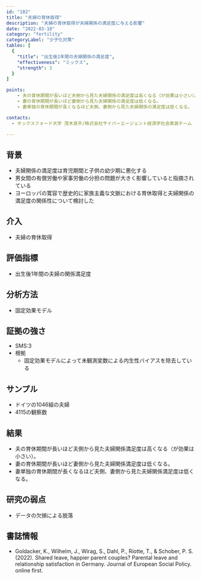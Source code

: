 ```yaml
---
id: "102"
title: "夫婦の育休取得"
description: "夫婦の育休取得が夫婦関係の満足度に与える影響"
date: "2022-03-10"
category: "fertility"
categoryLabel: "少子化対策"
tables: [
  {
    "title": "出生後1年間の夫婦関係の満足度",
    "effectiveness": "ミックス",
    "strength": 3
  }
]

points:
    - 夫の育休期間が長いほど夫側から見た夫婦関係の満足度は高くなる（が効果は小さい）。
    - 妻の育休期間が長いほど妻側から見た夫婦関係の満足度は低くなる。
    - 妻単独の育休期間が長くなるほど夫側、妻側から見た夫婦関係の満足度は低くなる。

contacts:
  - オックスフォード大学 茂木良平/株式会社サイバーエージェント経済学社会実装チーム
  
---
```


## 背景
- 夫婦関係の満足度は育児期間と子供の幼少期に悪化する
- 男女間の有償労働や家事労働の分担の問題が大きく影響していると指摘されている
- ヨーロッパの寛容で歴史的に家族主義な文脈における育休取得と夫婦関係の満足度の関係性について検討した

## 介入
- 夫婦の育休取得

## 評価指標
- 出生後1年間の夫婦の関係満足度

## 分析方法
- 固定効果モデル

## 証拠の強さ
- SMS:3
- 根拠 
    - 固定効果モデルによって未観測変数による内生性バイアスを除去している

## サンプル
- ドイツの1046組の夫婦
- 4115の観察数

## 結果
- 夫の育休期間が長いほど夫側から見た夫婦関係満足度は高くなる（が効果は小さい）。
- 妻の育休期間が長いほど妻側から見た夫婦関係満足度は低くなる。
- 妻単独の育休期間が長くなるほど夫側、妻側から見た夫婦関係満足度は低くなる。

## 研究の弱点
- データの欠損による脱落

## 書誌情報
- Goldacker, K., Wilhelm, J., Wirag, S., Dahl, P., Riotte, T., & Schober, P. S. (2022). Shared leave, happier parent couples? Parental leave and relationship satisfaction in Germany. Journal of European Social Policy. online first.